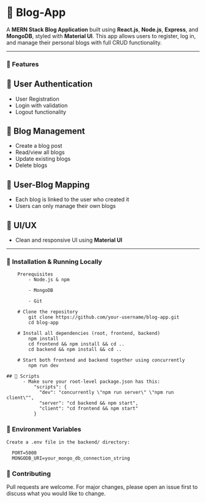 # 📘 Blog-App

A **MERN Stack Blog Application** built using **React.js**, **Node.js**, **Express**, and **MongoDB**, styled with **Material UI**. This app allows users to register, log in, and manage their personal blogs with full CRUD functionality.

---

### 🚀 Features

## 🔐 **User Authentication**
  - User Registration
  - Login with validation
  - Logout functionality

## 📝 **Blog Management**
  - Create a blog post
  - Read/view all blogs
  - Update existing blogs
  - Delete blogs

## 🔗 **User-Blog Mapping**
  - Each blog is linked to the user who created it
  - Users can only manage their own blogs

## 🎨 **UI/UX**
  - Clean and responsive UI using **Material UI**

---

### 🔧 **Installation & Running Locally**
        Prerequisites
            - Node.js & npm
            
            - MongoDB
            
            - Git

        # Clone the repository
            git clone https://github.com/your-username/blog-app.git
            cd blog-app
        
        # Install all dependencies (root, frontend, backend)
            npm install
            cd frontend && npm install && cd ..
            cd backend && npm install && cd ..
        
        # Start both frontend and backend together using concurrently
            npm run dev

    ## 📜 Scripts
          - Make sure your root-level package.json has this:
              "scripts": {
                "dev": "concurrently \"npm run server\" \"npm run client\"",
                "server": "cd backend && npm start",
                "client": "cd frontend && npm start"
              }

### 📌 Environment Variables
    Create a .env file in the backend/ directory:

      PORT=5000
      MONGODB_URI=your_mongo_db_connection_string
   
### 🤝 Contributing
Pull requests are welcome. For major changes, please open an issue first to discuss what you would like to change.
